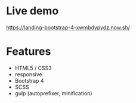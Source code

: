 # Live demo
https://landing-bootstrap-4-xwmbdypydz.now.sh/

# Features
- HTML5 / CSS3
- responsive
- Bootstrap 4
- SCSS
- gulp (autoprefixer, minification)
